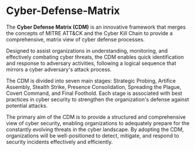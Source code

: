 # Cyber-Defense-Matrix
The **Cyber Defense Matrix (CDM)** is an innovative framework that merges the concepts of MITRE ATT&CK and the Cyber Kill Chain to provide a comprehensive, matrix view of cyber defense processes.

Designed to assist organizations in understanding, monitoring, and effectively combating cyber threats, the CDM enables quick identification and response to adversary activities, following a logical sequence that mirrors a cyber adversary's attack process.

The CDM is divided into seven main stages: Strategic Probing, Artifice Assembly, Stealth Strike, Presence Consolidation, Spreading the Plague, Covert Command, and Final Foothold. Each stage is associated with best practices in cyber security to strengthen the organization's defense against potential attacks.

The primary aim of the CDM is to provide a structured and comprehensive view of cyber security, enabling organizations to adequately prepare for the constantly evolving threats in the cyber landscape. By adopting the CDM, organizations will be well-positioned to detect, mitigate, and respond to security incidents effectively and efficiently.
